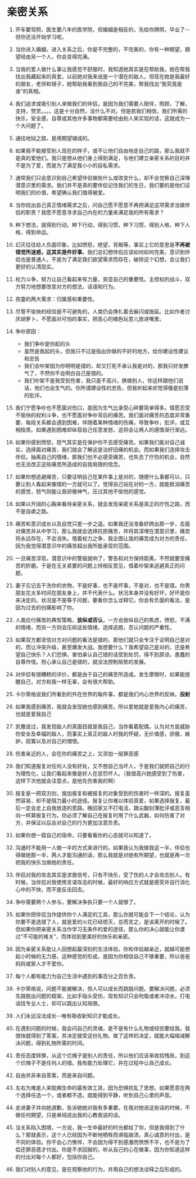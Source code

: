 # 亲密关系

1. 开车要驾照，医生要八年的医学院，但婚姻是相反的，先给你牌照，毕业了--但你还没开始学习呢。
2. 当你进入婚姻，进入关系之后，你是不完整的，不完美的，你有一种期望，期望经由另一个人，你会变得完满。
3. 当我的爱人做什么事让我感觉不舒服时，我知道她其实是在帮助我，她在帮我找出我藏起来的真爱。以前她对我来说是一个潜在的敌人，但现在她是我最好的朋友，老师和镜子，她帮助我看到我自己的不完美，帮我找出“我究竟是谁”的真相。
4. 我们追求或吸引别人来做我们的伴侣，是因为我们需要人陪伴，照顾，了解，支持，赞赏。。。。这是十分自然，没什么不对。但是若我们相信，我们所需的快乐，安全感，自尊或其他许多事物都需要经由别人来实现的话，这就成为一个大问题了。
5. 通往地狱之路，是用期望铺成的。
6. 如果我不能接受别人现在的样子，或不让他们自由地走自己的路，那么我就不是真的爱他们。我只是想从他们身上得到满足，与他们建立亲密关系的目的并不是为了爱，而是为了满足我小小的自私需求。
7. 通常我们只会意识到自己希望伴侣做些什么或改变什么，却不会觉察自己深埋潜意识里的需求。我们并不是真的要伴侣记住我们的生日，我们要的是他们证明我们的价值，希望确认我们值得被爱。
8. 当你找出自己真正情绪需求之后，问自己愿不愿意不再把满足这项需求当做伴侣的职责？我愿不愿意寻求自己内在的力量来满足我的所有需求？
9. 种下想法，就得到行动，种下行动，得到习惯，种下习惯，得到人格，种下人格，得到命运。
10. 幻灭往往给人负面印象，比如愤怒，绝望，背叛等，事实上它的意思是**不再被错觉所迷惑，这其实是件好事**。我们总幻想伴侣应该如何如何完美，意识到伴侣也是普通人，不是为了满足我们欲望需求而存在，破除这个幻想，会让我们更好的认清现实。
11. 权力斗争，努力让自己看起来有力量，突显自己的重要性。主控权的战斗，双方努力地想要改变对方的想法，话语和行为。
12. 孩童的两大需求：归属感和重要性。
13. 尽管不愉快的经验是不可避免的，人类仍会挣扎着去躲闪或拖延。比如作者讨厌胡萝卜，不愿面对可怕的事实，把恶心的橘色玩意儿放进嘴里。
14. 争吵原因：
    - 我们争吵是你起的头
    - 虽然是我起的头，但我只不过是指出你做的不好的地方，给你建设性建议和忠告
    - 我们会吵架因为你明明是错的，却又打死不承认我是对的，那我只好发脾气了，不然你不会明白自己是错的。
    - 我们吵架不是我受到伤害，我只是不高兴，换做别人，你这样跟他们说话，他们也会生气的。你所谓建设性的忠告，但我听起来却觉得像是刻薄的批评。

15. 我们宁愿争吵也不愿面对伤口，是因为生气比承受心碎要简单得多。情愿忍受不愉快的权利斗争，也不愿面对争吵背后的痛苦。我们面对痛苦的态度非常重要，每段关系都会遇到困难，伴随着某种情绪的伤痛，导致争吵，批评，或互相指责。如果遇到困难却纵容自己任意发怒，这将会让两人的感情渐行渐远。
16. 如果你感到愤怒，怒气其实是在保护你不去感受痛苦。如果我们能对自己诚实，选择面对痛苦，我们就会了解这是治好旧痛的机会。而如果我们选择攻击伴侣，抽离自己的情绪，那我们也不必感受痛苦，也失去了疗伤的机会，自然也无法改正这些痛苦所造成的自我局限的信念。
17. 如果你想逃避痛苦，只要证明自己在某件事上是对的，随便什么事都可以，只要让别人看起来像错的一方就可以了。觉得自己站在对的一方，就能抵消痛苦的感觉，怒气则能让我骄傲神气，压过其他不愉悦的感觉。
18. 如果以开阔的心胸来看待亲密关系，就会发现亲密关系是真正的疗伤之路，而不是自虐之路。
19. 痛苦和意识成长以及自觉只差一步之遥。如果我还没准备好跨出那一步，去面对痛苦并从中学习，那么我就会选择抗拒痛苦，并将其深埋在潜意识里，痛苦将永远存在，不会消失。借着权力之争，我企图让我的痛苦成为对方的责任，因为我觉得潜意识中的痛苦超出我所能承受的范围。
20. 一旦痛苦浮现，潜意识中的警报就响了，警告和对方保持距离，不然就要受痛苦的折磨。于是在无关紧要的问题上持相反意见，借着吵架来逃避真正的问题。
21. 妻子忘记去干洗你的衣物，不是好事，也不是坏事，不是对，也不是错。你男朋友花太多时间在朋友身上，并不代表什么。状况本身并没有好坏，好坏是你来决定的。状况是不是等于问题，要看你怎么诠释它。你会有负面的看法，是因为过去的创痛影响了你。
22. 人类应付痛苦的典型策略，**放纵或否认**，一方会放纵自己的焦虑，愤怒，不满的情绪，而另一方则会压抑这些情绪，选择逃跑，否认问题的严重性。
23. 如果双方都坚信对方对问题的看法是错的，那他们就只会专注于证明自己是对的，而让冲突升级，甚至爆发大战。我想要什么？我希望自己是对的，还是希望自己快乐？人们恐惧，害怕承认自己错的话受到处罚，得不到原谅。愚蠢的自尊作怪。担心承认自己是错的，就没法控制局势的发展。
24. 对伴侣有很糟糕的评价，都是由于自己的痛苦所造成。发生摩擦时，如果能提醒自己，对方和我一样无辜，会有很大帮助。
25. 卡尔荣格说我们所看到的外在世界的每件事，都是我们内心世界的反映。**投射**
26. 如果我感到痛苦，我就会发现她也感到痛苦。所以爱她就是爱我内心的痛苦，也就是爱我自己
27. 凯撒说过，我发现敌人的真面目就是我自己，当你看着配偶，认为对方是威胁你安全及幸福的敌人，而事实上真正的敌人时我的怀疑，无价值感，骄傲，嫉妒，寂寞以及对自己的憎恨。
28. 伤害亲近的人，会在你的痛苦之上，又添加一层罪恶感
29. 我们知道报复对任何人没有好处，又不想自己当坏人，于是我们就把自己的行为理性化，让我们看起来像是好人在惩罚坏人。（我很高兴她感受到了伤害，这样下次他就会注意点，是他先伤害我的啊）
30. 报复是一把双刃剑，施加报复和被报复的对象受到的伤害时一样深的。报复虽然容易，却不是阻力最小的途径。报复让你难以体验真爱，如果选择报复，最后一定会走上自我放逐的思路。晚回家又不打电活，跟尖酸刻薄批评或恶言相向一样算报复行为。你必须了解自己在报复时用了什么武器，如何伤害了对方，并保证以后会对自己的行为更加注意负责。
31. 如果你想一窥自己的宿命，只要看看你的心态就可以知道了。
32. 沟通时不能用一人做一半的方式来进行的。如果我认为我做我这一半，伴侣也得做她那一半，两人才能沟通的话，那么我就是对她有所期望，也就是再一次把我的快乐当做她的责任。
33. 伴侣对我的攻击其实是求救信号，只有不快乐，受了伤的人才会攻击别人。有时候，当伴侣对我使用言语攻击的时候，最好的响应方式就是感受并自行消化心中的不快，而不是反击回去。
34. 争吵需要两个人参与，要解决争执只要一个人就够了。
35. 如果你把伴侣当作提供你个人满足的工具，那么你就可能会下一个结论，认为你要不是选错了人，就是爱的火花已经熄灭，总而言之，是该离开的时候了。但如果你把亲密关系当作学习无条件的爱的途径，那么你的决心就能让你渡过“不可能的难关”，而体验到更美好的快乐和亲密。
36. 因为亲密关系能让人回想起最深刻的生活体验。你和伴侣越亲近，就越可能想起小时候的无力感，这种感觉的形成，是因为你相信自己不够重要，所以爸爸妈妈或家人才不爱你。
37. 每个人都有能力为自己生活中遇到的事百分之百负责。
38. 卡尔荣格说，问题不能被解决，但人可以成长而跳脱问题。要解决问题，必须先跳脱出问题的框架。比如手指头受伤，现有知识只会吮吸或者冲凉水，打电话找专业人士，却可以跳出认知局限。
39. 人们永远没法成长--唯有吸收新知识才能成长。
40. 在遇到问题的时候，我会问自己的灵魂，是不是有什么礼物或经验要给我。我很快就得到了答案，并决定接受这份礼物。做了这样的决定，就能大幅缩减解决问题，得到礼物所需的时间。
41. 责任态度转换，从这个烂摊子是别人的责任，所以他们应该来收拾残局，到这个烂摊子不是任何人的错。我有能力处理它，并在过程中让自己成长。
42. 自由并非来自答案，而是来自问题。
43. 左右为难是人来耽搁生命的最有效工具，因为恐惧扰乱了思想。如果愿意在两个选择任选一个，或者都不选，就能得到平静，听到自己心里的声音。
44. 走进妻子并向她道歉，告诉她她对我有多重要。在我对她说这些话的时候，不做任何期望，只是单纯说出我的心教我说的话。
45. 当关系陷入困境，一方说，我一生中最好的时光都给了你，但是我得到了什么？那就表示，这个人已经因为不断地牺牲而濒临崩溃。真心诚意的付出，是不同的体验。你不会心力憔悴，不会因为得不到感激而愤愤不平，也不是为了偿还罪恶感才付出。你是不求回报的，听从自己的心在做事，因为你知道这样的付出对每个人都好，包括你自己。
46. 我们对别人的意见，是在观察他的行为，并用自己的想法诠释之后形成的。

